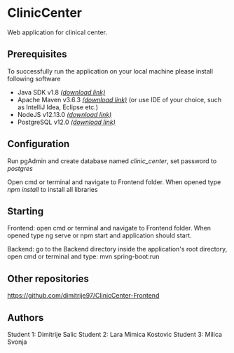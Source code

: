 # ClinicCenter

Web application for clinical center.

## Prerequisites

To successfully run the application on your local machine please install following software

* Java SDK v1.8 [*(download link)*](https://www.oracle.com/technetwork/java/javase/downloads/jdk8-downloads-2133151.html)
* Apache Maven v3.6.3 [*(download link)*](https://maven.apache.org/download.cgi) (or use IDE of your choice, such as IntelliJ Idea, Eclipse etc.)
* NodeJS v12.13.0 [*(download link)*](https://nodejs.org/en/blog/release/v12.13.0/)
* PostgreSQL v12.0 [*(download link)*](https://www.postgresql.org/download/)

## Configuration

Run pgAdmin and create database named *clinic_center*, set password to *postgres*

Open cmd or terminal and navigate to Frontend folder. When opened type *npm install* to install all libraries

## Starting

Frontend: open cmd or terminal and navigate to Frontend folder. When opened type ng serve or npm start and application should start.

Backend: go to the Backend directory inside the application's root directory, open cmd or terminal and type: mvn spring-boot:run

## Other repositories
https://github.com/dimitrije97/ClinicCenter-Frontend

## Authors
Student 1: Dimitrije Salic
Student 2: Lara Mimica Kostovic
Student 3: Milica Svonja
